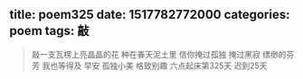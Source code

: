title: poem325
date: 1517782772000
categories: poem
tags: 敲
---
> 敲一支瓦楞上亮晶晶的花
种在春天泥土里
信你掩过孤独
掩过黑寂
缥缈的芬芳
我也等得及
早安
孤独小美
格致别趣
六点起床第325天 迟到25天